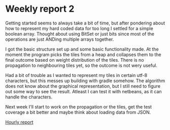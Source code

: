 # Weekly report 2

Getting started seems to always take a bit of time, but after pondering about how to represent my hard coded data for too long I settled for a simple boolean array. Thought about using BitSet or just bits since most of the operations are just ANDing multiple arrays together.

I got the basic structure set up and some basic functionality made. 
At the moment the program picks the tiles from a heap and collapses them to the final outcome based on weight distribution of the tiles.
There is no propagation to neighbouring tiles yet, so the outcome is not wery useful.

Had a bit of trouble as I wanted to represent my tiles in certain utf-8 characters, but this messes up building with gradle somehow. 
The algorithm does not know about the graphical representation, but I still need to figure out some way to see the result. Atleast I can test it with netbeans, as it can handle the characters.

Next week I'll start to work on the propagation or the tiles, get the test coverage a bit better and maybe think about loading data from JSON.

[Hourly report](https://github.com/juhakaup/WFC_dungeon_gen/blob/master/documentation/hourly_report.md)
